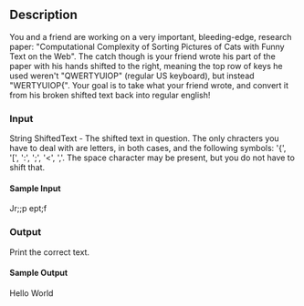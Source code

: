 ## Description
You and a friend are working on a very important, bleeding-edge, research paper: "Computational Complexity of Sorting Pictures of Cats with Funny Text on the Web". The catch though is your friend wrote his part of the paper with his hands shifted to the right, meaning the top row of keys he used weren't "QWERTYUIOP" (regular US keyboard), but instead "WERTYUIOP{".
Your goal is to take what your friend wrote, and convert it from his broken shifted text back into regular english!

### Input
String ShiftedText - The shifted text in question. The only chracters you have to deal with are letters, in both cases, and the following symbols: '{', '[', ':', ';', '<', ','. The space character may be present, but you do not have to shift that.

#### Sample Input
Jr;;p ept;f

### Output
Print the correct text.

#### Sample Output
Hello World